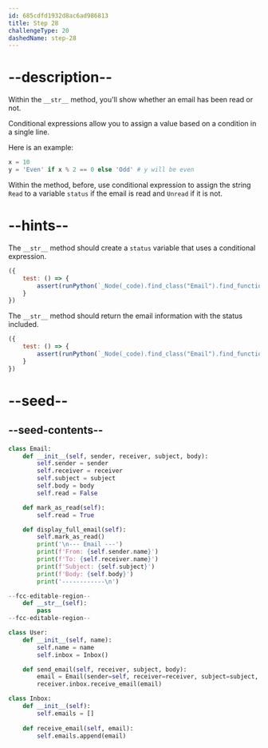 ```yaml
---
id: 685cdfd1932d8ac6ad986813
title: Step 28
challengeType: 20
dashedName: step-28
---
```


# --description--

Within the `__str__` method, you'll show whether an email has been read or not. 

Conditional expressions allow you to assign a value based on a condition in a single line.

Here is an example:

```py
x = 10
y = 'Even' if x % 2 == 0 else 'Odd' # y will be even
```

Within the method, before, use conditional expression to assign the string `Read` to a variable `status` if the email is read and `Unread` if it is not. 

# --hints--

The `__str__` method should create a `status` variable that uses a conditional expression.

```js
({
    test: () => {
        assert(runPython(`_Node(_code).find_class("Email").find_function("__str__").has_stmt("status = 'Read' if self.read else 'Unread'")`));
    }
})
```

The `__str__` method should return the email information with the status included.

```js
({
    test: () => {
        assert(runPython(`_Node(_code).find_class("Email").find_function("__str__").has_variable("status")`));
    }
})
```

# --seed--

## --seed-contents--

```py
class Email:
    def __init__(self, sender, receiver, subject, body):
        self.sender = sender
        self.receiver = receiver
        self.subject = subject
        self.body = body
        self.read = False

    def mark_as_read(self):
        self.read = True

    def display_full_email(self):
        self.mark_as_read()
        print('\n--- Email ---')
        print(f'From: {self.sender.name}')
        print(f'To: {self.receiver.name}')
        print(f'Subject: {self.subject}')
        print(f'Body: {self.body}')
        print('------------\n')

--fcc-editable-region--
    def __str__(self):
        pass
--fcc-editable-region--

class User:
    def __init__(self, name):
        self.name = name
        self.inbox = Inbox()

    def send_email(self, receiver, subject, body):
        email = Email(sender=self, receiver=receiver, subject=subject, body=body)
        receiver.inbox.receive_email(email)

class Inbox:
    def __init__(self):
        self.emails = []
    
    def receive_email(self, email):
        self.emails.append(email)

```
